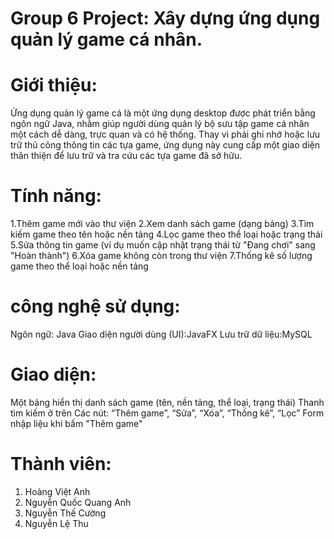 # Group 6 Project: Xây dựng ứng dụng quản lý game cá nhân.
# Giới thiệu:
Ứng dụng quản lý game cá là một ứng dụng desktop được phát triển bằng ngôn ngữ Java, nhằm giúp người dùng quản lý bộ sưu tập game cá nhân một cách dễ dàng, trực quan và có hệ thống. Thay vì phải ghi nhớ hoặc lưu trữ thủ công thông tin các tựa game, ứng dụng này cung cấp một giao diện thân thiện để lưu trữ và tra cứu các tựa game đã sở hữu.
# Tính năng:
1.Thêm game mới vào thư viện
2.Xem danh sách game (dạng bảng)
3.Tìm kiếm game theo tên hoặc nền tảng
4.Lọc game theo thể loại hoặc trạng thái
5.Sửa thông tin game (ví dụ muốn cập nhật trạng thái từ "Đang chơi" sang "Hoàn thành")
6.Xóa game không còn trong thư viện
7.Thống kê số lượng game theo thể loại hoặc nền tảng
# công nghệ sử dụng:
Ngôn ngữ: Java
Giao diện người dùng (UI):JavaFX
Lưu trữ dữ liệu:MySQL
# Giao diện:
Một bảng hiển thị danh sách game (tên, nền tảng, thể loại, trạng thái)
Thanh tìm kiếm ở trên
Các nút: “Thêm game”, “Sửa”, “Xóa”, “Thống kê”, “Lọc”
Form nhập liệu khi bấm "Thêm game"
# Thành viên:
1. Hoàng Việt Anh
2. Nguyễn Quốc Quang Anh
3. Nguyễn Thế Cường
4. Nguyễn Lệ Thu
